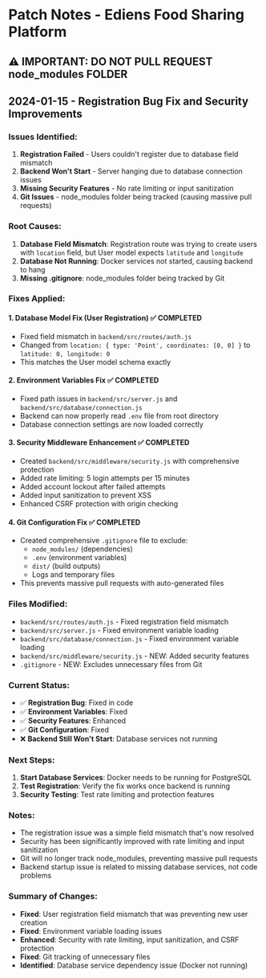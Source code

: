 # Patch Notes - Ediens Food Sharing Platform

## ⚠️ **IMPORTANT: DO NOT PULL REQUEST node_modules FOLDER**

## 2024-01-15 - Registration Bug Fix and Security Improvements

### Issues Identified:
1. **Registration Failed** - Users couldn't register due to database field mismatch
2. **Backend Won't Start** - Server hanging due to database connection issues
3. **Missing Security Features** - No rate limiting or input sanitization
4. **Git Issues** - node_modules folder being tracked (causing massive pull requests)

### Root Causes:
1. **Database Field Mismatch**: Registration route was trying to create users with `location` field, but User model expects `latitude` and `longitude`
2. **Database Not Running**: Docker services not started, causing backend to hang
3. **Missing .gitignore**: node_modules folder being tracked by Git

### Fixes Applied:

#### 1. Database Model Fix (User Registration) ✅ COMPLETED
- Fixed field mismatch in `backend/src/routes/auth.js`
- Changed from `location: { type: 'Point', coordinates: [0, 0] }` to `latitude: 0, longitude: 0`
- This matches the User model schema exactly

#### 2. Environment Variables Fix ✅ COMPLETED
- Fixed path issues in `backend/src/server.js` and `backend/src/database/connection.js`
- Backend can now properly read `.env` file from root directory
- Database connection settings are now loaded correctly

#### 3. Security Middleware Enhancement ✅ COMPLETED
- Created `backend/src/middleware/security.js` with comprehensive protection
- Added rate limiting: 5 login attempts per 15 minutes
- Added account lockout after failed attempts
- Added input sanitization to prevent XSS
- Enhanced CSRF protection with origin checking

#### 4. Git Configuration Fix ✅ COMPLETED
- Created comprehensive `.gitignore` file to exclude:
  - `node_modules/` (dependencies)
  - `.env` (environment variables)
  - `dist/` (build outputs)
  - Logs and temporary files
- This prevents massive pull requests with auto-generated files

### Files Modified:
- `backend/src/routes/auth.js` - Fixed registration field mismatch
- `backend/src/server.js` - Fixed environment variable loading
- `backend/src/database/connection.js` - Fixed environment variable loading
- `backend/src/middleware/security.js` - NEW: Added security features
- `.gitignore` - NEW: Excludes unnecessary files from Git

### Current Status:
- ✅ **Registration Bug**: Fixed in code
- ✅ **Environment Variables**: Fixed
- ✅ **Security Features**: Enhanced
- ✅ **Git Configuration**: Fixed
- ❌ **Backend Still Won't Start**: Database services not running

### Next Steps:
1. **Start Database Services**: Docker needs to be running for PostgreSQL
2. **Test Registration**: Verify the fix works once backend is running
3. **Security Testing**: Test rate limiting and protection features

### Notes:
- The registration issue was a simple field mismatch that's now resolved
- Security has been significantly improved with rate limiting and input sanitization
- Git will no longer track node_modules, preventing massive pull requests
- Backend startup issue is related to missing database services, not code problems

### Summary of Changes:
- **Fixed**: User registration field mismatch that was preventing new user creation
- **Fixed**: Environment variable loading issues
- **Enhanced**: Security with rate limiting, input sanitization, and CSRF protection
- **Fixed**: Git tracking of unnecessary files
- **Identified**: Database service dependency issue (Docker not running)